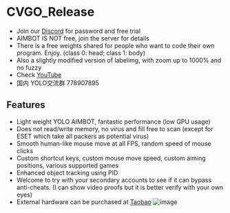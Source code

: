 # CVGO_Release
* Join our [Discord](https://discord.gg/SSS6tcFevg) for password and free trial
* AIMBOT IS NOT free, join the server for details
* There is a free weights shared for people who want to code their own program. Enjoy. (class 0: head; class 1: body)
* Also a slightly modified version of labelimg, with zoom up to 1000% and no fuzzy
* Check [YouTube](https://www.youtube.com/watch?v=41NuU0ZEsgw)
* 国内 YOLO交流群 778907895
## Features
* Light weight YOLO AIMBOT, fantastic performance (low GPU usage)
* Does not read/write memory, no virus and fill free to scan (except for ESET which take all packers as potential virus)
* Smooth human-like mouse move at all FPS, random speed of mouse clicks
* Custom shortcut keys, custom mouse move speed, custom aiming positions, various supported games
* Enhanced object tracking using PID
* Welcome to try with your secondary accounts to see if it can bypass anti-cheats. (I can show video proofs but it is better verify with your own eyes)
* External hardware can be purchased at [Taobao](https://world.taobao.com/item/659201542143.htm)
![image](Kmbox_A/kmbox_a.png)
